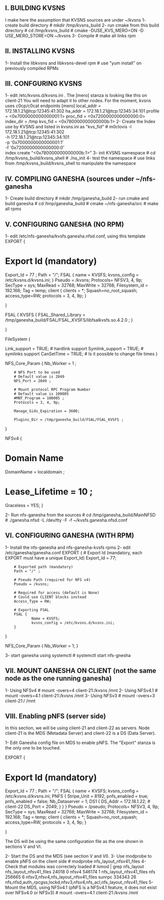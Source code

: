 I. BUILDING KVSNS
--------------
I make here the assumption that KVSNS sources are under ~/kvsns
1- create build directory
	# mkdir /tmp/kvsns_build
2- run cmake from this build directory
	# cd /tmp/kvsns_build
	# cmake -DUSE_KVS_MERO=ON -D USE_MERO_STORE=ON ~/kvsns
3- Compile
	# make all links rpm

II. INSTALLING KVSNS
----------------
1- Install the libkvsns and libkvsns-devel rpm
	# use "yum install" on previously compiled RPMs


III. CONFGURING KVSNS
----------------
1- edit /etc/kvsns.d/kvsns.ini  . The [mero] stanza is looking like this on client-21
   You will need to adapt it to other nodes. For the moment, kvsns uses c0cp/c0cat endpoints
	[mero]
        local_addr = 172.18.1.21@tcp:12345:41:302
        ha_addr = 172.18.1.21@tcp:12345:34:101
        profile = <0x7000000000000001:1>
        proc_fid = <0x7200000000000000:0>
        index_dir = /tmp
        kvs_fid = <0x780000000000000b:1>
2- Create the Index use by KVSNS and listed in kvsns.ini as "kvs_fid"
	# m0clovis -l 172.18.1.21@tcp:12345:41:302 \
		   -h 172.18.1.21@tcp:12345:34:101 \
                   -p '0x7000000000000001:1' \
		   -f '0x7200000000000000:0'\
		    index create "<0x780000000000000b:1>"
3- init KVSNS namespace
	# cd /tmp/kvsns_build/kvsns_shell
	# ./ns_init
4- test the namespace
	# use links from /tmp/kvsns_build/kvsns_shell to manipulate the namespace

IV. COMPILING GANESHA (sources under ~/nfs-ganesha
-----------------
1- Create build directory
	# mkdir /tmp/ganesha_build
2- run cmake and build ganesha
	# cd /tmp/ganesha_build
	# cmake ~/nfs-ganesha/src
	# make all rpms

V. CONFIGURING GANESHA (NO RPM)
-------------------
1- edit /etc/nfs-ganesha/kvsfs.ganesha.nfsd.conf, using this template
EXPORT
{
  # Export Id (mandatory)
  Export_Id = 77 ;
  Path = "/";
  FSAL {
    name = KVSFS;
    kvsns_config = /etc/kvsns.d/kvsns.ini;
  }
  Pseudo = /kvsns;
  Protocols=  NFSV3, 4, 9p;
  SecType = sys;
  MaxRead = 32768;
  MaxWrite = 32768;
  Filesystem_id = 192.168;
  Tag = temp;
  client {
        clients = *;
        Squash=no_root_squash;
        access_type=RW;
        protocols = 3, 4, 9p;
  }

}

FSAL
{
  KVSFS
   {
      FSAL_Shared_Library = /tmp/ganesha_build/FSAL/FSAL_KVSFS/libfsalkvsfs.so.4.2.0 ;
   }

}

FileSystem
{

  Link_support = TRUE;     # hardlink support
  Symlink_support = TRUE;  # symlinks support
  CanSetTime = TRUE;       # Is it possible to change file times
}

NFS_Core_Param
{
        Nb_Worker = 1 ;

        # NFS Port to be used
        # Default value is 2049
        NFS_Port = 2049 ;

        # Mount protocol RPC Program Number
        # Default value is 100005
        #MNT_Program = 100005 ;
        Protocols = 3, 4, 9p;

        Manage_Gids_Expiration = 3600;

        Plugins_Dir = /tmp/ganesha_build/FSAL/FSAL_KVSFS ;
}

NFSv4
{
  # Domain Name
  DomainName = localdomain ;

  # Lease_Lifetime = 10 ;
  Graceless = YES;
}

2- Run nfs-ganesha from the sources
	# cd /tmp/ganesha_build/MainNFSD
	# ./ganesha.nfsd -L /dev/tty -F -f ~/kvsfs.ganesha.nfsd.conf 

VI. CONFIGURING GANESHA (WITH RPM)
------------------------------
1- Install the nfs-ganesha and nfs-ganesha-kvsfs rpms
2- edit /etc/ganesha/ganesha.conf
EXPORT
{
        # Export Id (mandatory, each EXPORT must have a unique Export_Id)
        Export_Id = 77;

        # Exported path (mandatory)
        Path = "/" ;

        # Pseudo Path (required for NFS v4)
        Pseudo = /kvsns;

        # Required for access (default is None)
        # Could use CLIENT blocks instead
        Access_Type = RW;

        # Exporting FSAL
        FSAL {
                Name = KVSFS;
                kvsns_config = /etc/kvsns.d/kvsns.ini;
        }
}

NFS_Core_Param
{
        Nb_Worker = 1;
}

3- start ganesha using systemctl
	# systemctl start nfs-gnesha



VII. MOUNT GANESHA ON CLIENT (not the same node as the one running ganesha)
-----------------------
1- Using NFSv4
	# mount -overs=4 client-21:/kvsns /mnt
2- Using NFSv4.1
	# mount -overs=4.1  client-21:/kvsns /mnt
3- Using NFSv3
	# mount -overs=3 client-21:/ /mnt

VIII. Enabling pNFS (server side)
---------------------------------
In this section, we will be using client-21 and client-22 as servers.
Node client-21 is the MDS (Metadata Server) and client-22 is a DS (Data Server).

1- Edit Ganesha config file on MDS to enable pNFS. 
The "Export" stanza is the only one to be touched.

EXPORT
{
  # Export Id (mandatory)
  Export_Id = 77 ;
  Path = "/";
  FSAL {
    name = KVSFS;
    kvsns_config = /etc/kvsns.d/kvsns.ini;
    PNFS {
       Stripe_Unit = 8192;
       pnfs_enabled = true;
       pnfs_enabled = false;
       Nb_Dataserver = 1;
        DS1 {
                DS_Addr = 172.18.1.22; # client-22
                DS_Port = 2049;
        }
    }
  }
  Pseudo = /pseudo;
  Protocols=  NFSV3, 4, 9p;
  SecType = sys;
  MaxRead = 32768;
  MaxWrite = 32768;
  Filesystem_id = 192.168;
  Tag = temp;
  client {
        clients = *;
        Squash=no_root_squash;
        access_type=RW;
        protocols = 3, 4, 9p;
  }

}

The DS will be using the same configuration file as the one shown in sections V and VI.

2- Start the DS and the MDS (see section V and VI).
3- Use modprobe to enable pNFS on the client side 
	# modprobe nfs_layout_nfsv41_files
4- Check that modules was correctely loaded
	# lsmod | grep nfs_layout
	nfs_layout_nfsv41_files    24018  0
	nfsv4                 546174  1 nfs_layout_nfsv41_files
	nfs                   256665  6 nfsv3,nfsv4,nfs_layout_nfsv41_files
	sunrpc                334343  26 nfs,nfsd,auth_rpcgss,lockd,nfsv3,nfsv4,nfs_acl,nfs_layout_nfsv41_files
5- Mount the MDS, using NFSv4.1 (pNFS is a NFSv4.1 feature, it does not exist
over NFSv4.0 or NFSv3)
	# mount -overs=4.1 client-21:/kvsns /mnt
